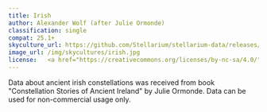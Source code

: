 ```yaml
---
title: Irish
author: Alexander Wolf (after Julie Ormonde)
classification: single
compat: 25.1+
skyculture_url: https://github.com/Stellarium/stellarium-data/releases/download/skycultures/irish_25plus.zip
image_url: /img/skycultures/irish.jpg
license:   <a href="https://creativecommons.org/licenses/by-nc-sa/4.0/">CC BY-NC-SA 4.0</a>
---
```

Data about ancient irish constellations was received from book "Constellation Stories of Ancient Ireland" by Julie Ormonde. Data can be used for non-commercial usage only.
